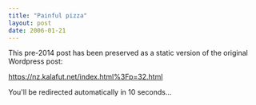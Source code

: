 ```yaml
---
title: "Painful pizza"
layout: post
date: 2006-01-21
---
```


This pre-2014 post has been preserved as a static version of the original Wordpress post:

https://nz.kalafut.net/index.html%3Fp=32.html

You'll be redirected automatically in 10 seconds...

<head>
  <meta http-equiv="refresh" content="10;url=https://nz.kalafut.net/index.html%3Fp=32.html">
</head>

